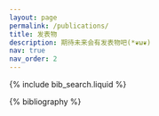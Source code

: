 ```yaml
---
layout: page
permalink: /publications/
title: 发表物
description: 期待未来会有发表物吧(*❦ω❦)
nav: true
nav_order: 2
---
```


<!-- _pages/publications.md -->

<!-- Bibsearch Feature -->

{% include bib_search.liquid %}

<div class="publications">

{% bibliography %}

</div>
